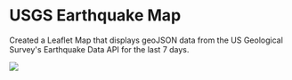 # USGS Earthquake Map

Created a Leaflet Map that displays geoJSON data from the US Geological Survey's Earthquake Data API for the last 7 days.

![](Images/USGS\EQ\Data\2.17.20.png)

